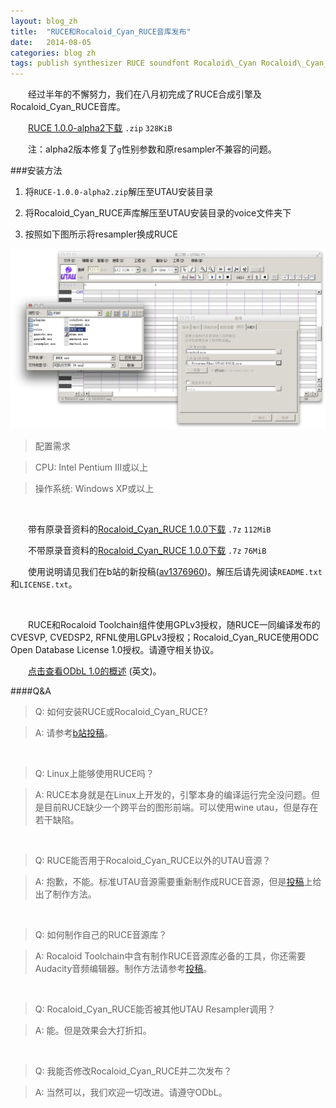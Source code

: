 ```yaml
---
layout: blog_zh
title:  "RUCE和Rocaloid_Cyan_RUCE音库发布"
date:   2014-08-05
categories: blog zh
tags: publish synthesizer RUCE soundfont Rocaloid\_Cyan Rocaloid\_Cyan_RUCE
---
```


&emsp;&emsp;经过半年的不懈努力，我们在八月初完成了RUCE合成引擎及Rocaloid\_Cyan_RUCE音库。

&emsp;&emsp;[RUCE 1.0.0-alpha2下载](/resources/binaries/RUCE-1.0.0-alpha2.zip) `.zip` `328KiB`

&emsp;&emsp;注：alpha2版本修复了`g`性别参数和原resampler不兼容的问题。

###安装方法

1. 将`RUCE-1.0.0-alpha2.zip`解压至UTAU安装目录

2. 将Rocaloid\_Cyan_RUCE声库解压至UTAU安装目录的voice文件夹下

3. 按照如下图所示将resampler换成RUCE

![RUCE](/images/RUCE-install.jpg)

> 配置需求

> CPU: Intel Pentium III或以上

> 操作系统: Windows XP或以上

&emsp;&emsp;

&emsp;&emsp;带有原录音资料的[Rocaloid\_Cyan\_RUCE 1.0.0下载](https://mega.co.nz/#!zMZj3aRD!bgKmrx6jpE08Nto2ljEtK-IbEuUDsVrQx23RSHeAJd8) `.7z` `112MiB`

&emsp;&emsp;不带原录音资料的[Rocaloid\_Cyan\_RUCE 1.0.0下载](https://mega.co.nz/#!XcgCjJZA!Z2zLwZf2bgYmUbb_WALwV2qlPZMRNmTxWZYXePyZ-3g) `.7z` `76MiB`

&emsp;&emsp;使用说明请见我们在b站的新投稿([av1376960](http://www.bilibili.com/video/av1376960/))。解压后请先阅读`README.txt`和`LICENSE.txt`。

&emsp;&emsp;

&emsp;&emsp;RUCE和Rocaloid Toolchain组件使用GPLv3授权，随RUCE一同编译发布的CVESVP, CVEDSP2, RFNL使用LGPLv3授权；Rocaloid_Cyan_RUCE使用ODC Open Database License 1.0授权。请遵守相关协议。

&emsp;&emsp;[点击查看ODbL 1.0的概述](http://opendatacommons.org/licenses/odbl/summary/) (英文)。

####Q&A

> Q: 如何安装RUCE或Rocaloid\_Cyan\_RUCE?

> A: 请参考[b站投稿](http://www.bilibili.com/video/av1376960/)。

&emsp;

> Q: Linux上能够使用RUCE吗？

> A: RUCE本身就是在Linux上开发的，引擎本身的编译运行完全没问题。但是目前RUCE缺少一个跨平台的图形前端。可以使用wine utau，但是存在若干缺陷。

&emsp;

> Q: RUCE能否用于Rocaloid\_Cyan\_RUCE以外的UTAU音源？

> A: 抱歉，不能。标准UTAU音源需要重新制作成RUCE音源，但是[投稿](http://www.bilibili.com/video/av1376960/index_4.html)上给出了制作方法。

&emsp;

> Q: 如何制作自己的RUCE音源库？

> A: Rocaloid Toolchain中含有制作RUCE音源库必备的工具，你还需要Audacity音频编辑器。制作方法请参考[投稿](http://www.bilibili.com/video/av1376960/index_4.html)。

&emsp;

> Q: Rocaloid\_Cyan\_RUCE能否被其他UTAU Resampler调用？

> A: 能。但是效果会大打折扣。

&emsp;

> Q: 我能否修改Rocaloid_Cyan_RUCE并二次发布？

> A: 当然可以，我们欢迎一切改进。请遵守ODbL。

&emsp;&emsp;
